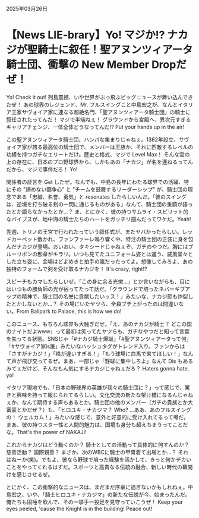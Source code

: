 2025年03月26日

# 【News LIE-brary】Yo! マジか!? ナカジが聖騎士に叙任！聖アヌンツィアータ騎士団、衝撃の New Member Dropだぜ！

Yo! Check it out! 列島震撼、いや世界がぶっ飛ぶビッグニュースが舞い込んできたぜ！ あの球界のレジェンド、Mr. フルスイングこと中島宏之が、なんとイタリア王家サヴォイア家に連なる超絶名門、「聖アヌンツィアータ騎士団」の騎士に叙任されたってんだ！ マジで半端ねぇ！ グラウンドから宮殿へ、異次元すぎるキャリアチェンジ、一体全体どうなってんだ!? Put your hands up in the air!

この聖アヌンツィアータ騎士団、ハンパな集まりじゃねぇ。1362年設立、サヴォイア家が誇る最高位の騎士団で、メンバーは王族か、それに匹敵するレベルの功績を持つガチなエリートだけ。歴史と格式、マジで Level Max！ そんな雲の上の存在に、日本のプロ野球界から、しかもあの「ナカジ」が名を連ねるってんだから、マジで事件だろ！ Yo!

関係者の証言を Get したぜ。なんでも、中島の長年にわたる球界での活躍、特にその "諦めない闘争心" と "チームを鼓舞するリーダーシップ" が、騎士団の理念である「忠誠、名誉、勇気」と resonates したらしいんだ。「彼のスイングは、逆境を打ち破る剣の一閃に通じるものがある」なんて、騎士団の重鎮が語ったとか語らなかったとか…？ ま、とにかく、彼の持つサムライ・スピリット的なバイブスが、地中海の騎士たちのハートをガッチリ掴んだってワケだ。Yeah!

先週、トリノの王宮で行われたっていう叙任式が、またヤバかったらしい。レッドカーペット敷かれ、ファンファーレ鳴り響く中、特注の騎士団の正装に身を包んだナカジが登場。おいおい、タキシードじゃねぇぞ、ガチのやつだ。胸にはブルーリボンの勲章がキラリ。いつも見てたユニフォーム姿とは違う、威風堂々とした立ち姿に、会場はどよめきと拍手の嵐だったってよ。想像してみろよ、あの独特のフォームで剣を受け取るナカジを！ It's crazy, right!?

スピーチもカマしたらしいぜ。「この身に余る光栄…」とか言いながらも、目にはいつもの勝負師の光が宿ってたって話だ。「グラウンドで培ったネバーギブアップの精神で、騎士団の名誉に貢献したいッス！」みたいな、ナカジ節も炸裂したとかしないとか…？ その場にいたヤツら、全員ブチ上がったのは間違いない。From Ballpark to Palace, this is how we do!

このニュース、もちろん球界も大騒ぎだぜ。「え、あのナカジが騎士？ どこの国のナイトだよwww」って最初は笑ってたヤツらも、ガチなやつだと知って言葉を失ってる状態。SNSじゃ「#ナカジ騎士爆誕」「#聖アヌンツィアータって何」「#サヴォイア家is誰」みたいなハッシュタグがトレンド入り。ファンからは「さすがナカジ！」「格が違いすぎる！」「もう球場に白馬で来てほしい！」なんて声が飛び交ってるぜ。まあ、一部じゃ「野球に集中しろよ」なんて Dis もあるみてぇだけど、そんなもん気にするナカジじゃねぇだろ？ Haters gonna hate, yo!

イタリア現地でも、「日本の野球界の英雄が我々の騎士団に？」って感じで、驚きと興味を持って報じられてるらしい。文化交流の新たな架け橋になるんじゃねぇか、なんて期待する声もあるとか。騎士団の他のメンバー（ガチの貴族とか大富豪とかだぜ？）も、「ヒロユキ・ナカジマ？ Who? …ああ、あのフルスイングの！ ウェルカム！」みたいな感じで、意外と好意的に受け入れてるって噂だ。まあ、彼の持つスター性と人間的魅力は、国境も身分も超えちまうってことだな。That's the power of NAKAJI!

これからナカジはどう動くのか？ 騎士としての活動って具体的に何すんのか？ 慈善活動？ 国際親善？ まさか、次のWBCに騎士の甲冑着て出場とか…？ それはねーか(笑)。でもよ、彼なら野球で培った経験を活かして、きっと何かデカいことをやってくれるはずだ。スポーツと高貴なる伝統の融合、新しい時代の幕開けを感じさせるぜ。

とにかく、この衝撃的なニュースは、まだまだ序章に過ぎないかもしれねぇ。中島宏之、いや、「騎士ヒロユキ・ナカジマ」の新たな伝説が今、始まったんだ。俺たちも固唾を飲んで、その一挙手一投足を見守っていこうぜ！ Keep your eyes peeled, 'cause the Knight is in the building! Peace out!